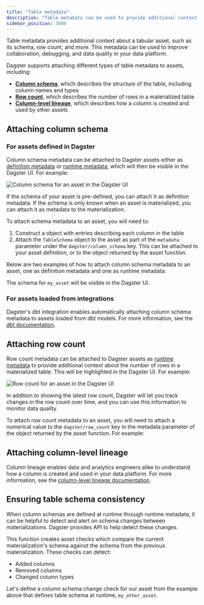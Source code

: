 ```yaml
---
title: "Table metadata"
description: "Table metadata can be used to provide additional context about a tabular asset, such as its schema, row count, and more."
sidebar_position: 3000
---
```


Table metadata provides additional context about a tabular asset, such as its schema, row count, and more. This metadata can be used to improve collaboration, debugging, and data quality in your data platform.

Dagster supports attaching different types of table metadata to assets, including:

- [**Column schema**](#attaching-column-schema), which describes the structure of the table, including column names and types
- [**Row count**](#attaching-row-count), which describes the number of rows in a materialized table
- [**Column-level lineage**](#attaching-column-level-lineage), which describes how a column is created and used by other assets

## Attaching column schema

### For assets defined in Dagster

Column schema metadata can be attached to Dagster assets either as [definition metadata](index.md#definition-time-metadata) or [runtime metadata](index.md#runtime-metadata), which will then be visible in the Dagster UI. For example:

![Column schema for an asset in the Dagster UI](/images/guides/build/assets/metadata-tags/metadata-table-schema.png)

If the schema of your asset is pre-defined, you can attach it as definition metadata. If the schema is only known when an asset is materialized, you can attach it as metadata to the materialization.

To attach schema metadata to an asset, you will need to:

1. Construct a <PyObject section="metadata" module="dagster" object="TableSchema"/> object with <PyObject section="metadata" module="dagster" object="TableColumn"  /> entries describing each column in the table
2. Attach the `TableSchema` object to the asset as part of the `metadata` parameter under the `dagster/column_schema` key. This can be attached to your asset definition, or to the <PyObject section="assets" module="dagster" object="MaterializeResult" /> object returned by the asset function.

Below are two examples of how to attach column schema metadata to an asset, one as definition metadata and one as runtime metadata:

<CodeExample path="docs_snippets/docs_snippets/concepts/metadata-tags/asset_column_schema.py" />

The schema for `my_asset` will be visible in the Dagster UI.

### For assets loaded from integrations

Dagster's dbt integration enables automatically attaching column schema metadata to assets loaded from dbt models. For more information, see the [dbt documentation](/integrations/libraries/dbt/reference#fetching-column-level-metadata).

## Attaching row count

Row count metadata can be attached to Dagster assets as [runtime metadata](index.md#runtime-metadata) to provide additional context about the number of rows in a materialized table. This will be highlighted in the Dagster UI. For example:

![Row count for an asset in the Dagster UI](/images/guides/build/assets/metadata-tags/metadata-row-count.png)

In addition to showing the latest row count, Dagster will let you track changes in the row count over time, and you can use this information to monitor data quality.

To attach row count metadata to an asset, you will need to attach a numerical value to the `dagster/row_count` key in the metadata parameter of the <PyObject section="assets" module="dagster" object="MaterializeResult" /> object returned by the asset function. For example:

<CodeExample path="docs_snippets/docs_snippets/concepts/metadata-tags/asset_row_count.py" />

## Attaching column-level lineage

Column lineage enables data and analytics engineers alike to understand how a column is created and used in your data platform. For more information, see the [column-level lineage documentation](column-level-lineage).

## Ensuring table schema consistency

When column schemas are defined at runtime through runtime metadata, it can be helpful to detect and alert on schema changes between materializations. Dagster provides <PyObject section="asset-checks" module="dagster" object="build_column_schema_change_checks"/> API to help detect these changes.

This function creates asset checks which compare the current materialization's schema against the schema from the previous materialization. These checks can detect:

- Added columns
- Removed columns
- Changed column types

Let's define a column schema change check for our asset from the example above that defines table schema at runtime, `my_other_asset`.

<CodeExample path="docs_snippets/docs_snippets/concepts/metadata-tags/schema_change_checks.py" startAfter="start_check" endBefore="end_check" />
